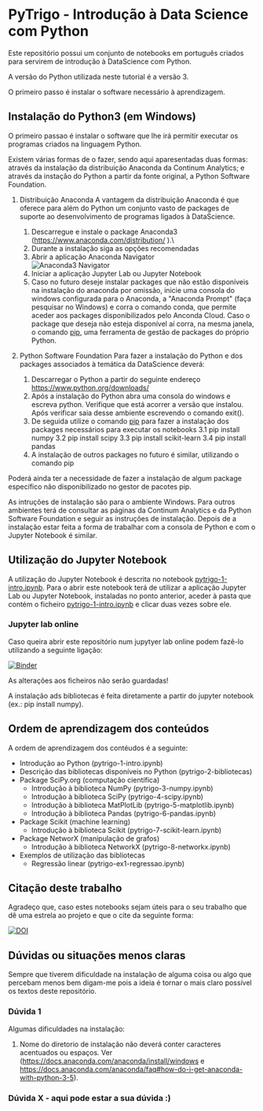 # PyTrigo - Introdução à Data Science com Python

Este repositório possui um conjunto de notebooks em português criados para servirem de introdução à DataScience com Python.

A versão do Python utilizada neste tutorial é a versão 3.

O primeiro passo é instalar o software necessário à aprendizagem.

## Instalação do Python3 (em Windows)

O primeiro passao é instalar o software que lhe irá permitir executar os programas criados na linguagem Python.

Existem várias formas de o fazer, sendo aqui aparesentadas duas formas: através da instalação da distribuição Anaconda da Continum Analytics; e através da instação do Python a partir da fonte original, a Python Software Foundation.

1. Distribuição Anaconda
A vantagem da distribuição Anaconda é que oferece para além do Python um conjunto vasto de packages de suporte ao desenvolvimento de programas ligados à DataScience.
    1. Descarregue e instale o package Anaconda3 (https://www.anaconda.com/distribution/ ).\
    2. Durante a instalação siga as opções recomendadas
    3. Abrir a aplicação Anaconda Navigator\
   ![Anaconda3 Navigator](http://res.cloudinary.com/dbcauiwaz/image/upload/c_scale,w_512/v1523867285/anaconda-navigator.png)
    4. Iniciar a aplicação Jupyter Lab ou Jupyter Notebook
    5. Caso no futuro deseje instalar packages que não estão disponíveis na instalação do anaconda por omissão, inicie uma consola do windows configurada para o Anaconda, a "Anaconda Prompt" (faça pesquisar no Windows) e corra o comando conda, que permite aceder aos packages disponibilizados pelo Anconda Cloud. Caso o package que deseja não esteja disponível aí corra, na mesma janela, o comando [pip](https://pypi.org/project/pip/), uma ferramenta de gestão de packages do próprio Python.
    
2. Python Software Foundation
Para fazer a instalação do Python e dos packages associados à temática da DataScience deverá:
    1. Descarregar o Python a partir do seguinte endereço https://www.python.org/downloads/
    2. Após a instalação do Python abra uma consola do windows e escreva python. Verifique que está acorrer a versão que instalou. Após verificar saia desse ambiente escrevendo o comando exit().
    3. De seguida utilize o comando [pip](https://pypi.org/project/pip/) para fazer a instalação dos packages necessários para executar os notebooks
        3.1 pip install numpy
        3.2 pip install scipy
        3.3 pip install scikit-learn
        3.4 pip install pandas
    4. A instalação de outros packages no futuro é similar, utilizando o comando pip

Poderá ainda ter a necessidade de fazer a instalação de algum package específico não disponibilizado no gestor de pacotes pip.

As intruções de instalação são para o ambiente Windows. Para outros ambientes terá de consultar as páginas da Continum Analytics e da Python Software Foundation e seguir as instruções de instalação. Depois de a instalação estar feita a forma de trabalhar com a consola de Python e com o Jupyter Notebook é similar.

## Utilização do Jupyter Notebook

A utilização do Jupyter Notebook é descrita no notebook [pytrigo-1-intro.ipynb](pytrigo-1-intro.ipynb). Para o abrir este notebook terá de utilizar a aplicação Jupyter Lab ou Jupyter Notebook, instaladas no ponto anterior, aceder à pasta que contém o ficheiro [pytrigo-1-intro.ipynb](pytrigo-1-intro.ipynb) e clicar duas vezes sobre ele.

### Jupyter lab online

Caso queira abrir este repositório num jupytyer lab online podem fazê-lo utilizando a seguinte ligação:

[![Binder](https://mybinder.org/badge.svg)](https://mybinder.org/v2/gh/atrigo/pytrigo/master)

As alterações aos ficheiros não serão guardadas!

A instalação ads bibliotecas é feita diretamente a partir do jupyter notebook (ex.: pip install numpy).

## Ordem de aprendizagem dos conteúdos

A ordem de aprendizagem dos contéudos é a seguinte:
* Introdução ao Python (pytrigo-1-intro.ipynb)
* Descrição das bibliotecas disponíveis no Python (pytrigo-2-bibliotecas)
* Package SciPy.org (computação científica)
  * Introdução à biblioteca NumPy (pytrigo-3-numpy.ipynb)
  * Introdução à biblioteca SciPy (pytrigo-4-scipy.ipynb)
  * Introdução à biblioteca MatPlotLib (pytrigo-5-matplotlib.ipynb)
  * Introdução à biblioteca Pandas (pytrigo-6-pandas.ipynb)
* Package Scikit (machine learning)
  * Introdução à biblioteca Scikit (pytrigo-7-scikit-learn.ipynb)
* Package NetworX (manipulação de grafos)
  * Introdução à biblioteca NetworkX (pytrigo-8-networkx.ipynb)
* Exemplos de utilização das bibliotecas
  * Regressão linear (pytrigo-ex1-regressao.ipynb)

## Citação deste trabalho

Agradeço que, caso estes notebooks sejam úteis para o seu trabalho que dê uma estrela ao projeto e que o cite da seguinte forma:

[![DOI](https://zenodo.org/badge/DOI/10.5281/zenodo.1226769.svg)](https://doi.org/10.5281/zenodo.1226769)

## Dúvidas ou situações menos claras

Sempre que tiverem dificuldade na instalação de alguma coisa ou algo que percebam menos bem digam-me pois a ideia é tornar o mais claro possível os textos deste repositório.

### Dúvida 1

Algumas dificuldades na instalação:

1. Nome do diretorio de instalação não deverá conter caracteres acentuados ou espaços. Ver (https://docs.anaconda.com/anaconda/install/windows  e  https://docs.anaconda.com/anaconda/faq#how-do-i-get-anaconda-with-python-3-5).


### Dúvida X - aqui pode estar a sua dúvida :)
